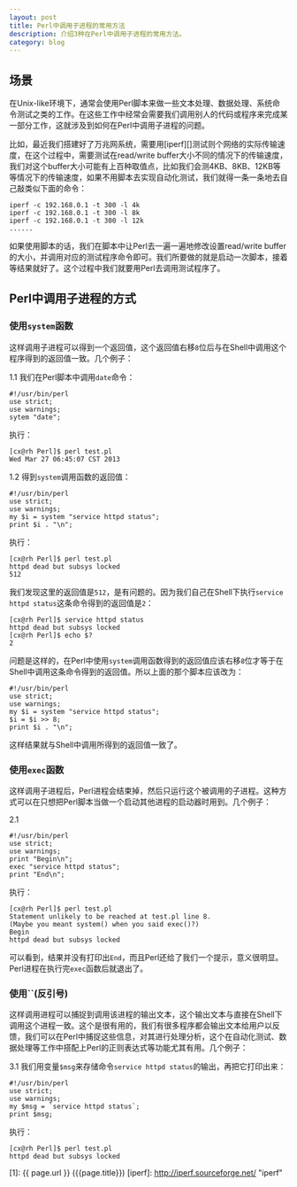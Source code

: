 ```yaml
---
layout: post
title: Perl中调用子进程的常用方法
description: 介绍3种在Perl中调用子进程的常用方法。
category: blog
---
```


## 场景

在Unix-like环境下，通常会使用Perl脚本来做一些文本处理、数据处理、系统命令测试之类的工作。在这些工作中经常会需要我们调用别人的代码或程序来完成某一部分工作，这就涉及到如何在Perl中调用子进程的问题。

比如，最近我们搭建好了万兆网系统，需要用[iperf][]测试则个网络的实际传输速度，在这个过程中，需要测试在read/write buffer大小不同的情况下的传输速度，我们对这个buffer大小可能有上百种取值点，比如我们会测4KB、8KB、12KB等等情况下的传输速度，如果不用脚本去实现自动化测试，我们就得一条一条地去自己敲类似下面的命令：

	iperf -c 192.168.0.1 -t 300 -l 4k
	iperf -c 192.168.0.1 -t 300 -l 8k
	iperf -c 192.168.0.1 -t 300 -l 12k
	......

如果使用脚本的话，我们在脚本中让Perl去一遍一遍地修改设置read/write buffer的大小，并调用对应的测试程序命令即可。我们所要做的就是启动一次脚本，接着等结果就好了。这个过程中我们就要用Perl去调用测试程序了。

## Perl中调用子进程的方式

### 使用`system`函数

这样调用子进程可以得到一个返回值，这个返回值右移`8`位后与在Shell中调用这个程序得到的返回值一致。几个例子：

1.1 我们在Perl脚本中调用`date`命令：

    #!/usr/bin/perl
    use strict;
    use warnings;
    sytem "date";

执行：

	[cx@rh Perl]$ perl test.pl
	Wed Mar 27 06:45:07 CST 2013

1.2 得到`system`调用函数的返回值：

	#!/usr/bin/perl
	use strict;
	use warnings;
	my $i = system "service httpd status";
	print $i . "\n";

执行：

	[cx@rh Perl]$ perl test.pl
	httpd dead but subsys locked
	512

我们发现这里的返回值是`512`，是有问题的。因为我们自己在Shell下执行`service httpd status`这条命令得到的返回值是`2`：

	[cx@rh Perl]$ service httpd status
	httpd dead but subsys locked
	[cx@rh Perl]$ echo $?
	2

问题是这样的，在Perl中使用`system`调用函数得到的返回值应该右移`8`位才等于在Shell中调用这条命令得到的返回值。所以上面的那个脚本应该改为：

	#!/usr/bin/perl
	use strict;
	use warnings;
	my $i = system "service httpd status";
	$i = $i >> 8;
	print $i . "\n";

这样结果就与Shell中调用所得到的返回值一致了。

### 使用`exec`函数

这样调用子进程后，Perl进程会结束掉，然后只运行这个被调用的子进程。这种方式可以在只想把Perl脚本当做一个启动其他进程的启动器时用到。几个例子：

2.1 

	#!/usr/bin/perl
	use strict;
	use warnings;
	print "Begin\n";
	exec "service httpd status";
	print "End\n";

执行：

	[cx@rh Perl]$ perl test.pl
	Statement unlikely to be reached at test.pl line 8.
	(Maybe you meant system() when you said exec()?)
	Begin
	httpd dead but subsys locked

可以看到，结果并没有打印出`End`，而且Perl还给了我们一个提示，意义很明显。Perl进程在执行完`exec`函数后就退出了。

### 使用``(反引号)

这样调用进程可以捕捉到调用该进程的输出文本，这个输出文本与直接在Shell下调用这个进程一致。这个是很有用的，我们有很多程序都会输出文本给用户以反馈，我们可以在Perl中捕捉这些信息，对其进行处理分析，这个在自动化测试、数据处理等工作中搭配上Perl的正则表达式等功能尤其有用。几个例子：

3.1 我们用变量`$msg`来存储命令`service httpd status`的输出，再把它打印出来：

	#!/usr/bin/perl
	use strict;
	use warnings;
	my $msg = `service httpd status`;
	print $msg;

执行：

	[cx@rh Perl]$ perl test.pl
	httpd dead but subsys locked

[SamirChen]: http://www.samirchen.com "SamirChen"
[1]: {{ page.url }} ({{page.title}})
[iperf]: http://iperf.sourceforge.net/ "iperf"